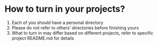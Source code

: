 # How to turn in your projects?

1. Each of you should have a personal directory
2. Please do not refer to others' directories before finishing yours
3. What to turn in may differ based on different projects, refer to specific project README.md for details
